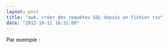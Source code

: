 ```yaml
---
layout: post
title: "awk, créer des requêtes SQL depuis un fichier csv"
date: "2012-10-11 16:31:00"
---
```

Par exemple :

<script src="http://pastebin.com/embed_js.php?i=gipCNe5p"></script>

<div style="height: 0; overflow: hidden;">awk, fs, insert into table</div>

